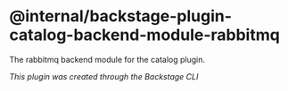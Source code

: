 # @internal/backstage-plugin-catalog-backend-module-rabbitmq

The rabbitmq backend module for the catalog plugin.

_This plugin was created through the Backstage CLI_
